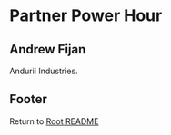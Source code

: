 # Partner Power Hour

## Andrew Fijan

Anduril Industries.



## Footer

Return to [Root README](../README.md)
